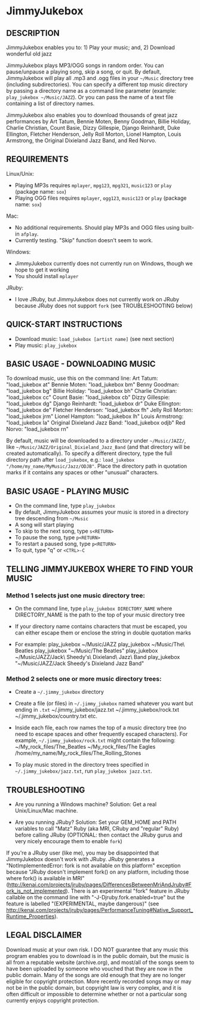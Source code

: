 # JimmyJukebox

## DESCRIPTION

JimmyJukebox enables you to: 1) Play your music; and, 2) Download wonderful old jazz

JimmyJukebox plays MP3/OGG songs in random order. You can pause/unpause a playing song, skip a song, or quit. By default, JimmyJukebox will play all .mp3 and .ogg files in your `~/Music` directory tree (including subdirectories). You can specify a different top music directory by passing a directory name as a command line parameter (example: `play_jukebox ~/Music/JAZZ`). Or you can pass the name of a text file containing a list of directory names.

JimmyJukebox also enables you to download thousands of great jazz performances by Art Tatum, Bennie Moten, Benny Goodman, Billie Holiday, Charlie Christian, Count Basie, Dizzy Gillespie, Django Reinhardt, Duke Ellington, Fletcher Henderson, Jelly Roll Morton, Lionel Hampton, Louis Armstrong, the Original Dixieland Jazz Band, and Red Norvo.

## REQUIREMENTS

Linux/Unix:

- Playing MP3s requires `mplayer`, `mpg123`, `mpg321`, `music123` or `play` (package name: `sox`)
- Playing OGG files requires `mplayer`, `ogg123`, `music123` or `play` (package name: `sox`)

Mac:

- No additional requirements. Should play MP3s and OGG files using built-in `afplay`.
- Currently testing. "Skip" function doesn't seem to work.

Windows:

- JimmyJukebox currently does not currently run on Windows, though we hope to get it working
- You should install `mplayer`

JRuby:

- I love JRuby, but JimmyJukebox does not currently work on JRuby because JRuby does not support `fork` (see TROUBLESHOOTING below)

## QUICK-START INSTRUCTIONS

- Download music: `load_jukebox [artist name]` (see next section)
- Play music: `play_jukebox`

## BASIC USAGE - DOWNLOADING MUSIC

To download music, use this on the command line:
    Art Tatum:                    "load_jukebox at"
    Bennie Moten:                 "load_jukebox bm"
    Benny Goodman:                "load_jukebox bg"
    Billie Holiday:               "load_jukebox bh"
    Charlie Christian:            "load_jukebox cc"
    Count Basie:                  "load_jukebox cb"
    Dizzy Gillespie:              "load_jukebox dg"
    Django Reinhardt:             "load_jukebox dr"
    Duke Ellington:               "load_jukebox de"
    Fletcher Henderson:           "load_jukebox fh"
    Jelly Roll Morton:            "load_jukebox jrm"
    Lionel Hampton:               "load_jukebox lh"
    Louis Armstrong:              "load_jukebox la"
    Original Dixieland Jazz Band: "load_jukebox odjb"
    Red Norvo:                    "load_jukebox rn"

By default, music will be downloaded to a directory under `~/Music/JAZZ/`, like `~/Music/JAZZ/Original_Dixieland_Jazz_Band` (and that directory will be created automatically). To specify a different directory, type the full directory path after `load_jukebox`, e.g.: `load_jukebox "/home/my_name/MyMusic/Jazz/ODJB"`. Place the directory path in quotation marks if it contains any spaces or other "unusual" characters.

## BASIC USAGE - PLAYING MUSIC

- On the command line, type `play_jukebox`
- By default, JimmyJukebox assumes your music is stored in a directory tree descending from `~/Music`
- A song will start playing
- To skip to the next song, type `s<RETURN>`
- To pause the song, type `p<RETURN>`
- To restart a paused song, type `p<RETURN>`
- To quit, type "q<RETURN>" or `<CTRL>-C`

## TELLING JIMMYJUKEBOX WHERE TO FIND YOUR MUSIC

### Method 1 selects just one music directory tree:

- On the command line, type `play_jukebox DIRECTORY_NAME` where DIRECTORY_NAME is the path to the top of your music directory tree

- If your directory name contains characters that must be escaped, you can either escape them or enclose the string in double quotation marks

- For example:
    play_jukebox ~/Music/JAZZ
    play_jukebox ~/Music/The\ Beatles
    play_jukebox "~/Music/The Beatles"
    play_jukebox ~/Music/JAZZ/Jack\ Sheedy\'s\ Dixieland\ Jazz\ Band
    play_jukebox "~/Music/JAZZ/Jack Sheedy's Dixieland Jazz Band"

### Method 2 selects one or more music directory trees:

- Create a `~/.jimmy_jukebox` directory

- Create a file (or files) in `~/.jimmy_jukebox` named whatever you want but ending in `.txt`
    ~/.jimmy_jukebox/jazz.txt
    ~/.jimmy_jukebox/rock.txt
    ~/.jimmy_jukebox/country.txt
    etc.

- Inside each file, each row names the top of a music directory tree (no need to escape spaces and other frequently escaped characters). For example, `~/.jimmy_jukebox/rock.txt` might contain the following:
    ~/My_rock_files/The_Beatles
    ~/My_rock_files/The Eagles
    /home/my_name/My_rock_files/The_Rolling_Stones

- To play music stored in the directory trees specified in `~/.jimmy_jukebox/jazz.txt`, run `play_jukebox jazz.txt`.

## TROUBLESHOOTING

- Are you running a Windows machine? Solution: Get a real Unix/Linux/Mac machine.

- Are you running JRuby? Solution: Set your GEM_HOME and PATH variables to call "Matz" Ruby (aka MRI, CRuby and "regular" Ruby) before calling JRuby (OPTIONAL: then contact the JRuby gurus and very nicely encourage them to enable `fork`)

If you're a JRuby user (like me), you may be disappointed that JimmyJukebox doesn't work with JRuby. JRuby generates a "NotImplementedError: fork is not available on this platform" exception because "JRuby doesn't implement fork() on any platform, including those where fork() is available in MRI" (http://kenai.com/projects/jruby/pages/DifferencesBetweenMriAndJruby#Fork_is_not_implemented). There is an experimental "fork" feature in JRuby callable on the command line with "-J-Djruby.fork.enabled=true" but the feature is labelled "(EXPERIMENTAL, maybe dangerous)" (see http://kenai.com/projects/jruby/pages/PerformanceTuning#Native_Support_Runtime_Properties).

## LEGAL DISCLAIMER

Download music at your own risk. I DO NOT guarantee that any music this program enables you to download is in the public domain, but the music is all from a reputable website (archive.org), and most/all of the songs seem to have been uploaded by someone who vouched that they are now in the public domain. Many of the songs are old enough that they are no longer eligible for copyright protection. More recently recorded songs may or may not be in the public domain, but copyright law is very complex, and it is often difficult or impossible to determine whether or not a particular song currently enjoys copyright protection.

